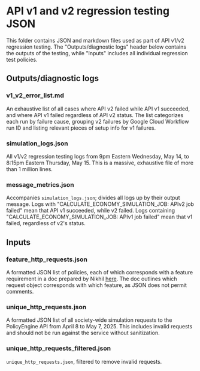 # API v1 and v2 regression testing JSON
This folder contains JSON and markdown files used as part of API v1/v2 regression testing. The "Outputs/diagnostic logs" header below contains the outputs of the testing, while "Inputs" includes all individual regression test policies.

## Outputs/diagnostic logs

### v1_v2_error_list.md

An exhaustive list of all cases where API v2 failed while API v1 succeeded, and where API v1 failed regardless of API v2 status. The list categorizes each run by failure cause, grouping v2 failures by Google Cloud Workflow run ID and listing relevant pieces of setup info for v1 failures.

### simulation_logs.json

All v1/v2 regression testing logs from 9pm Eastern Wednesday, May 14, to 8:15pm Eastern Thursday, May 15. This is a massive, exhaustive file of more than 1 million lines.

### message_metrics.json

Accompanies `simulation_logs.json`; divides all logs up by their output message. Logs with "CALCULATE_ECONOMY_SIMULATION_JOB: APIv2 job failed" mean that API v1 succeeded, while v2 failed. Logs containing "CALCULATE_ECONOMY_SIMULATION_JOB: APIv1 job failed" mean that v1 failed, regardless of v2's status.

## Inputs

### feature_http_requests.json

A formatted JSON list of policies, each of which corresponds with a feature requirement in a doc prepared by Nikhil [here](https://docs.google.com/document/d/1S1edqwPEvUuRisLHD0ih3hi9F-hQMRsnRpSEVVMBm1M/edit?tab=t.0#heading=h.cxuruc7p8lyx). The doc outlines which request object corresponds with which feature, as JSON does not permit comments.


### unique_http_requests.json

A formatted JSON list of all society-wide simulation requests to the PolicyEngine API from April 8 to May 7, 2025. This includes invalid requests and should not be run against the service without sanitization.

### unique_http_requests_filtered.json

`unique_http_requests.json`, filtered to remove invalid requests. 
